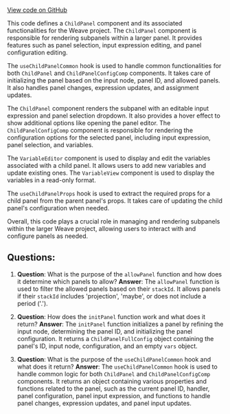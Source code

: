 [View code on GitHub](https://github.com/wandb/weave/weave-js/src/components/Panel2/ChildPanel.tsx)

This code defines a `ChildPanel` component and its associated functionalities for the Weave project. The `ChildPanel` component is responsible for rendering subpanels within a larger panel. It provides features such as panel selection, input expression editing, and panel configuration editing.

The `useChildPanelCommon` hook is used to handle common functionalities for both `ChildPanel` and `ChildPanelConfigComp` components. It takes care of initializing the panel based on the input node, panel ID, and allowed panels. It also handles panel changes, expression updates, and assignment updates.

The `ChildPanel` component renders the subpanel with an editable input expression and panel selection dropdown. It also provides a hover effect to show additional options like opening the panel editor. The `ChildPanelConfigComp` component is responsible for rendering the configuration options for the selected panel, including input expression, panel selection, and variables.

The `VariableEditor` component is used to display and edit the variables associated with a child panel. It allows users to add new variables and update existing ones. The `VariableView` component is used to display the variables in a read-only format.

The `useChildPanelProps` hook is used to extract the required props for a child panel from the parent panel's props. It takes care of updating the child panel's configuration when needed.

Overall, this code plays a crucial role in managing and rendering subpanels within the larger Weave project, allowing users to interact with and configure panels as needed.
## Questions: 
 1. **Question**: What is the purpose of the `allowPanel` function and how does it determine which panels to allow?
   **Answer**: The `allowPanel` function is used to filter the allowed panels based on their `stackId`. It allows panels if their `stackId` includes 'projection', 'maybe', or does not include a period ('.').

2. **Question**: How does the `initPanel` function work and what does it return?
   **Answer**: The `initPanel` function initializes a panel by refining the input node, determining the panel ID, and initializing the panel configuration. It returns a `ChildPanelFullConfig` object containing the panel's ID, input node, configuration, and an empty `vars` object.

3. **Question**: What is the purpose of the `useChildPanelCommon` hook and what does it return?
   **Answer**: The `useChildPanelCommon` hook is used to handle common logic for both `ChildPanel` and `ChildPanelConfigComp` components. It returns an object containing various properties and functions related to the panel, such as the current panel ID, handler, panel configuration, panel input expression, and functions to handle panel changes, expression updates, and panel input updates.